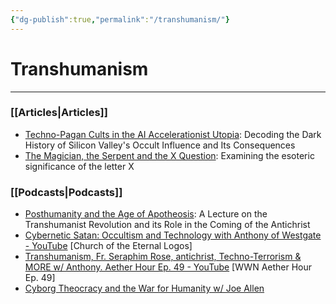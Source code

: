 ```yaml
---
{"dg-publish":true,"permalink":"/transhumanism/"}
---
```



# Transhumanism
---
### **[[Articles\|Articles]]**
- [Techno-Pagan Cults in the AI Accelerationist Utopia](https://thereversion.co/p/techno-pagan-cults-in-the-ai-accelerationist): Decoding the Dark History of Silicon Valley's Occult Influence and Its Consequences
- [The Magician, the Serpent and the X Question](https://thereversion.co/p/the-magician-the-serpent-and-the): Examining the esoteric significance of the letter X

### **[[Podcasts\|Podcasts]]**
- [Posthumanity and the Age of Apotheosis](https://thereversion.co/p/posthumanity-and-the-age-of-apotheosis): A Lecture on the Transhumanist Revolution and its Role in the Coming of the Antichrist
- [Cybernetic Satan: Occultism and Technology with Anthony of Westgate - YouTube](https://www.youtube.com/live/gSARWEFXrx8?si=CHsCNjNzoEDOnZ9L) [Church of the Eternal Logos]
- [Transhumanism, Fr. Seraphim Rose, antichrist, Techno-Terrorism & MORE w/ Anthony. Aether Hour Ep. 49 - YouTube](https://youtu.be/VdhvhNlk-YM?si=FppBysaw1c64gnrm) [WWN Aether Hour Ep. 49]
- [Cyborg Theocracy and the War for Humanity w/ Joe Allen](https://thereversion.co/p/cyborg-theocracy-and-the-war-for)